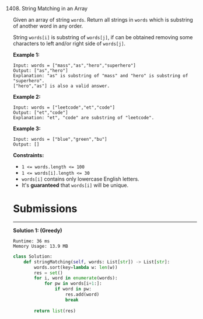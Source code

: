1408. String Matching in an Array

Given an array of string `words`. Return all strings in `words` which is substring of another word in any order. 

String `words[i]` is substring of `words[j]`, if can be obtained removing some characters to left and/or right side of `words[j]`.

 

**Example 1:**
```
Input: words = ["mass","as","hero","superhero"]
Output: ["as","hero"]
Explanation: "as" is substring of "mass" and "hero" is substring of "superhero".
["hero","as"] is also a valid answer.
```

**Example 2:**
```
Input: words = ["leetcode","et","code"]
Output: ["et","code"]
Explanation: "et", "code" are substring of "leetcode".
```

**Example 3:**
```
Input: words = ["blue","green","bu"]
Output: []
```

**Constraints:**

* `1 <= words.length <= 100`
* `1 <= words[i].length <= 30`
* `words[i]` contains only lowercase English letters.
* It's **guaranteed** that `words[i]` will be unique.

# Submissions
---
**Solution 1: (Greedy)**
```
Runtime: 36 ms
Memory Usage: 13.9 MB
```
```python
class Solution:
    def stringMatching(self, words: List[str]) -> List[str]:
        words.sort(key=lambda w: len(w))
        res = set()
        for i, word in enumerate(words):
            for pw in words[i+1:]:
                if word in pw:
                    res.add(word)
                    break
                    
        return list(res)
```